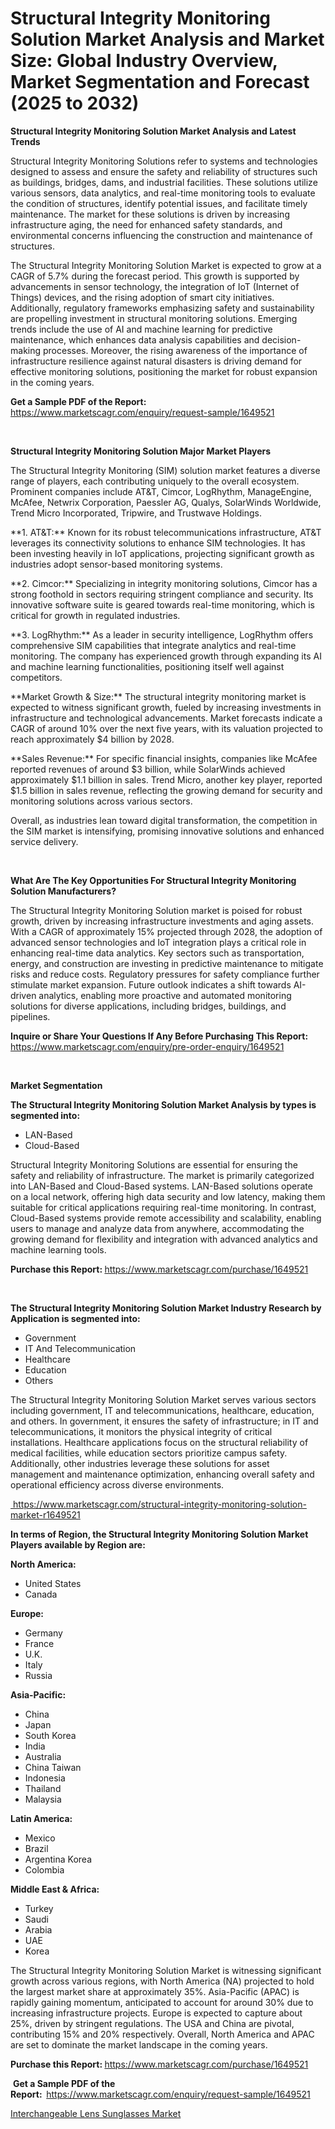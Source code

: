 <p><h1>Structural Integrity Monitoring Solution Market Analysis and Market Size: Global Industry Overview, Market Segmentation and Forecast (2025 to 2032)</h1></p><p><strong>Structural Integrity Monitoring Solution Market Analysis and Latest Trends</strong></p>
<p><p>Structural Integrity Monitoring Solutions refer to systems and technologies designed to assess and ensure the safety and reliability of structures such as buildings, bridges, dams, and industrial facilities. These solutions utilize various sensors, data analytics, and real-time monitoring tools to evaluate the condition of structures, identify potential issues, and facilitate timely maintenance. The market for these solutions is driven by increasing infrastructure aging, the need for enhanced safety standards, and environmental concerns influencing the construction and maintenance of structures.</p><p>The Structural Integrity Monitoring Solution Market is expected to grow at a CAGR of 5.7% during the forecast period. This growth is supported by advancements in sensor technology, the integration of IoT (Internet of Things) devices, and the rising adoption of smart city initiatives. Additionally, regulatory frameworks emphasizing safety and sustainability are propelling investment in structural monitoring solutions. Emerging trends include the use of AI and machine learning for predictive maintenance, which enhances data analysis capabilities and decision-making processes. Moreover, the rising awareness of the importance of infrastructure resilience against natural disasters is driving demand for effective monitoring solutions, positioning the market for robust expansion in the coming years.</p></p>
<p><strong>Get a Sample PDF of the Report:&nbsp;</strong> <a href="https://www.marketscagr.com/enquiry/request-sample/1649521?utm_campaign=3222&utm_medium=2&utm_source=Github&utm_content=ia&utm_term=26032025&utm_id=structural-integrity-monitoring-solution">https://www.marketscagr.com/enquiry/request-sample/1649521</a></p>
<p>&nbsp;</p>
<p><strong>Structural Integrity Monitoring Solution Major Market Players</strong></p>
<p><p>The Structural Integrity Monitoring (SIM) solution market features a diverse range of players, each contributing uniquely to the overall ecosystem. Prominent companies include AT&T, Cimcor, LogRhythm, ManageEngine, McAfee, Netwrix Corporation, Paessler AG, Qualys, SolarWinds Worldwide, Trend Micro Incorporated, Tripwire, and Trustwave Holdings.</p><p>**1. AT&T:** Known for its robust telecommunications infrastructure, AT&T leverages its connectivity solutions to enhance SIM technologies. It has been investing heavily in IoT applications, projecting significant growth as industries adopt sensor-based monitoring systems.</p><p>**2. Cimcor:** Specializing in integrity monitoring solutions, Cimcor has a strong foothold in sectors requiring stringent compliance and security. Its innovative software suite is geared towards real-time monitoring, which is critical for growth in regulated industries.</p><p>**3. LogRhythm:** As a leader in security intelligence, LogRhythm offers comprehensive SIM capabilities that integrate analytics and real-time monitoring. The company has experienced growth through expanding its AI and machine learning functionalities, positioning itself well against competitors.</p><p>**Market Growth & Size:** The structural integrity monitoring market is expected to witness significant growth, fueled by increasing investments in infrastructure and technological advancements. Market forecasts indicate a CAGR of around 10% over the next five years, with its valuation projected to reach approximately $4 billion by 2028.</p><p>**Sales Revenue:** For specific financial insights, companies like McAfee reported revenues of around $3 billion, while SolarWinds achieved approximately $1.1 billion in sales. Trend Micro, another key player, reported $1.5 billion in sales revenue, reflecting the growing demand for security and monitoring solutions across various sectors.</p><p>Overall, as industries lean toward digital transformation, the competition in the SIM market is intensifying, promising innovative solutions and enhanced service delivery.</p></p>
<p>&nbsp;</p>
<p><strong>What Are The Key Opportunities For Structural Integrity Monitoring Solution Manufacturers?</strong></p>
<p><p>The Structural Integrity Monitoring Solution market is poised for robust growth, driven by increasing infrastructure investments and aging assets. With a CAGR of approximately 15% projected through 2028, the adoption of advanced sensor technologies and IoT integration plays a critical role in enhancing real-time data analytics. Key sectors such as transportation, energy, and construction are investing in predictive maintenance to mitigate risks and reduce costs. Regulatory pressures for safety compliance further stimulate market expansion. Future outlook indicates a shift towards AI-driven analytics, enabling more proactive and automated monitoring solutions for diverse applications, including bridges, buildings, and pipelines.</p></p>
<p><strong>Inquire or Share Your Questions If Any Before Purchasing This Report:</strong> <a href="https://www.marketscagr.com/enquiry/pre-order-enquiry/1649521?utm_campaign=3222&utm_medium=2&utm_source=Github&utm_content=ia&utm_term=26032025&utm_id=structural-integrity-monitoring-solution">https://www.marketscagr.com/enquiry/pre-order-enquiry/1649521</a></p>
<p>&nbsp;</p>
<p><strong>Market Segmentation</strong></p>
<p><strong>The Structural Integrity Monitoring Solution Market Analysis by types is segmented into:</strong></p>
<p><ul><li>LAN-Based</li><li>Cloud-Based</li></ul></p>
<p><p>Structural Integrity Monitoring Solutions are essential for ensuring the safety and reliability of infrastructure. The market is primarily categorized into LAN-Based and Cloud-Based systems. LAN-Based solutions operate on a local network, offering high data security and low latency, making them suitable for critical applications requiring real-time monitoring. In contrast, Cloud-Based systems provide remote accessibility and scalability, enabling users to manage and analyze data from anywhere, accommodating the growing demand for flexibility and integration with advanced analytics and machine learning tools.</p></p>
<p><strong>Purchase this Report:&nbsp;</strong><a href="https://www.marketscagr.com/purchase/1649521?utm_campaign=3222&utm_medium=2&utm_source=Github&utm_content=ia&utm_term=26032025&utm_id=structural-integrity-monitoring-solution">https://www.marketscagr.com/purchase/1649521</a></p>
<p>&nbsp;</p>
<p><strong>The Structural Integrity Monitoring Solution Market Industry Research by Application is segmented into:</strong></p>
<p><ul><li>Government</li><li>IT And Telecommunication</li><li>Healthcare</li><li>Education</li><li>Others</li></ul></p>
<p><p>The Structural Integrity Monitoring Solution Market serves various sectors including government, IT and telecommunications, healthcare, education, and others. In government, it ensures the safety of infrastructure; in IT and telecommunications, it monitors the physical integrity of critical installations. Healthcare applications focus on the structural reliability of medical facilities, while education sectors prioritize campus safety. Additionally, other industries leverage these solutions for asset management and maintenance optimization, enhancing overall safety and operational efficiency across diverse environments.</p></p>
<p><a href="https://www.marketscagr.com/structural-integrity-monitoring-solution-market-r1649521?utm_campaign=3222&utm_medium=2&utm_source=Github&utm_content=ia&utm_term=26032025&utm_id=structural-integrity-monitoring-solution">&nbsp;https://www.marketscagr.com/structural-integrity-monitoring-solution-market-r1649521</a></p>
<p><strong>In terms of Region, the Structural Integrity Monitoring Solution Market Players available by Region are:</strong></p>
<p>
    <p> <strong> North America: </strong>
        <ul>
            <li>United States</li>
            <li>Canada</li>
        </ul>
        </p> 
    <p> <strong> Europe: </strong>
        <ul>
            <li>Germany</li>
            <li>France</li>
            <li>U.K.</li>
            <li>Italy</li>
            <li>Russia</li>
        </ul>
        </p> 
    <p> <strong> Asia-Pacific: </strong>
        <ul>
            <li>China</li>
            <li>Japan</li>
            <li>South Korea</li>
            <li>India</li>
            <li>Australia</li>
            <li>China Taiwan</li>
            <li>Indonesia</li>
            <li>Thailand</li>
            <li>Malaysia</li>
        </ul>
        </p> 
    <p> <strong> Latin America: </strong>
        <ul>
            <li>Mexico</li>
            <li>Brazil</li>
            <li>Argentina Korea</li>
            <li>Colombia</li>
        </ul>
        </p> 
    <p> <strong> Middle East & Africa: </strong>
        <ul>
            <li>Turkey</li>
            <li>Saudi</li>
            <li>Arabia</li>
            <li>UAE</li>
            <li>Korea</li>
        </ul>
    </p>
    </p>
<p><p>The Structural Integrity Monitoring Solution Market is witnessing significant growth across various regions, with North America (NA) projected to hold the largest market share at approximately 35%. Asia-Pacific (APAC) is rapidly gaining momentum, anticipated to account for around 30% due to increasing infrastructure projects. Europe is expected to capture about 25%, driven by stringent regulations. The USA and China are pivotal, contributing 15% and 20% respectively. Overall, North America and APAC are set to dominate the market landscape in the coming years.</p></p>
<p><strong>Purchase this Report: </strong><a href="https://www.marketscagr.com/purchase/1649521?utm_campaign=3222&utm_medium=2&utm_source=Github&utm_content=ia&utm_term=26032025&utm_id=structural-integrity-monitoring-solution">https://www.marketscagr.com/purchase/1649521</a></p>
<p>&nbsp;<strong>Get a Sample PDF of the Report:&nbsp;&nbsp;</strong><a href="https://www.marketscagr.com/enquiry/request-sample/1649521?utm_campaign=3222&utm_medium=2&utm_source=Github&utm_content=ia&utm_term=26032025&utm_id=structural-integrity-monitoring-solution">https://www.marketscagr.com/enquiry/request-sample/1649521</a></p>
<p><strong></strong></p>
<p><p><a href="https://github.com/ijffseandy/Market-Research-Report-List-1/blob/main/interchangeable-lens-sunglasses-market.md?utm_campaign=3222&utm_medium=2&utm_source=Github&utm_content=ia&utm_term=26032025&utm_id=structural-integrity-monitoring-solution">Interchangeable Lens Sunglasses Market</a></p></p>
